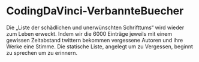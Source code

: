 CodingDaVinci-VerbannteBuecher
==============================

Die „Liste der schädlichen und unerwünschten Schrifttums“ wird wieder zum Leben erweckt. Indem wir die 6000 Einträge jeweils mit einem gewissen Zeitabstand twittern bekommen vergessene Autoren und ihre Werke eine Stimme. Die statische Liste, angelegt um zu Vergessen, beginnt zu sprechen um zu erinnern.
